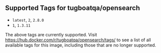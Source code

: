 ## Supported Tags for tugboatqa/opensearch

* `latest`, `2`, `2.8.0`
* `1`, `1.3.11`

The above tags are currently supported. Visit https://hub.docker.com/r/tugboatqa/opensearch/tags/ to see a list of all available tags for this image, including those that are no longer supported.
